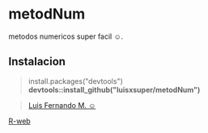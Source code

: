 metodNum
===========

metodos numericos super facil ☺.

## Instalacion

>install.packages("devtools")<br/>
**devtools::install_github("luisxsuper/metodNum")** <br>

>[Luis Fernando M. ☺](luisfer4222@gmail.com)

[R-web](https://luisxsuper.github.io/)


